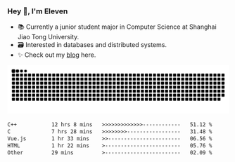 ### Hey 👋, I'm Eleven

- 📚 Currently a junior student major in Computer Science at Shanghai Jiao Tong University.
- 🗃️ Interested in databases and distributed systems.
- ✨ Check out my [blog](https://blog.eleven.wiki) here.

![github contribution grid snake animation](https://raw.githubusercontent.com/El-even-11/El-even-11/output/github-contribution-grid-snake.svg)

<!--START_SECTION:waka-->

```text
C++           12 hrs 8 mins   >>>>>>>>>>>>>------------   51.12 %
C             7 hrs 28 mins   >>>>>>>>-----------------   31.48 %
Vue.js        1 hr 33 mins    >>-----------------------   06.56 %
HTML          1 hr 22 mins    >------------------------   05.76 %
Other         29 mins         >------------------------   02.09 %
```

<!--END_SECTION:waka-->

